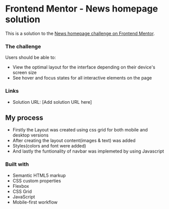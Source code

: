 # Frontend Mentor - News homepage solution

This is a solution to the [News homepage challenge on Frontend Mentor](https://www.frontendmentor.io/challenges/news-homepage-H6SWTa1MFl).

### The challenge

Users should be able to:

- View the optimal layout for the interface depending on their device's screen size
- See hover and focus states for all interactive elements on the page

### Links

- Solution URL: [Add solution URL here]

## My process

- Firstly the Layout was created using css grid for both mobile and desktop versions
- After creating the layout content(images & text) was added
- Styles(colors and font were added)
- And lastly the funtionality of navbar was implemeted by using Javascript

### Built with

- Semantic HTML5 markup
- CSS custom properties
- Flexbox
- CSS Grid
- JavaScript
- Mobile-first workflow
